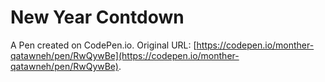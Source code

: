 # New Year Contdown

A Pen created on CodePen.io. Original URL: [https://codepen.io/monther-qatawneh/pen/RwQywBe](https://codepen.io/monther-qatawneh/pen/RwQywBe).


